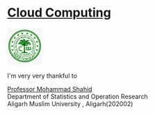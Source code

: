 # [Cloud Computing](https://github.com/MohammadWasiq0786/Cloud-Computing)

![image](https://github.com/mohammadwasiq0/mohammadwasiq0/blob/main/amu_logo_resized.png)

I'm very very thankful to

[Professor Mohammad Shahid](https://www.amu.ac.in/faculty/commerce/mohammad-shahid)
<br> Department of Statistics and Operation Research
<br> Aligarh Muslim University , Aligarh(202002)
